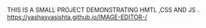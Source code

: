 THIS IS A SMALL PROJECT DEMONSTRATING HMTL ,CSS AND JS . 
https://yashasvasishta.github.io/IMAGE-EDITOR-/
